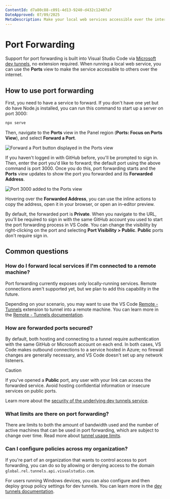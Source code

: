```yaml
---
ContentId: d7a80c88-c091-4d13-9240-d432c12407a7
DateApproved: 07/09/2025
MetaDescription: Make your local web services accessible over the internet with Visual Studio Code
---
```

# Port Forwarding

Support for port forwarding is built into Visual Studio Code via [Microsoft dev tunnels](https://learn.microsoft.com/azure/developer/dev-tunnels/overview), no extension required. When running a local web service, you can use the **Ports** view to make the service accessible to others over the internet.

## How to use port forwarding

First, you need to have a service to forward. If you don't have one yet but do have Node.js installed, you can run this command to start up a server on port 3000:

```bash
npx serve
```

Then, navigate to the **Ports** view in the Panel region (**Ports: Focus on Ports View**), and select **Forward a Port**.

![Forward a Port button displayed in the Ports view](images/port-forwarding/ports-view.png)

If you haven't logged in with GitHub before, you'll be prompted to sign in. Then, enter the port you'd like to forward; the default port using the above command is port 3000. Once you do this, port forwarding starts and the **Ports** view updates to show the port you forwarded and its **Forwarded Address**.

![Port 3000 added to the Ports view](images/port-forwarding/forwarded-port.png)

Hovering over the **Forwarded Address**, you can use the inline actions to copy the address, open it in your browser, or open an in-editor preview.

By default, the forwarded port is **Private**. When you navigate to the URL, you'll be required to sign in with the same GitHub account you used to start the port forwarding process in VS Code. You can change the visibility by right-clicking on the port and selecting **Port Visibility > Public**. **Public** ports don't require sign in.

## Common questions

### How do I forward local services if I'm connected to a remote machine?

Port forwarding currently exposes only locally-running services. Remote connections aren't supported yet, but we plan to add this capability in the future.

Depending on your scenario, you may want to use the VS Code [Remote - Tunnels](https://marketplace.visualstudio.com/items?itemName=ms-vscode.remote-server) extension to tunnel into a remote machine. You can learn more in the [Remote - Tunnels documentation](/docs/remote/tunnels.md).

### How are forwarded ports secured?

By default, both hosting and connecting to a tunnel require authentication with the same GitHub or Microsoft account on each end. In both cases, VS Code makes outbound connections to a service hosted in Azure; no firewall changes are generally necessary, and VS Code doesn't set up any network listeners.

> [!CAUTION]
> If you've opened a **Public** port, any user with your link can access the forwarded service. Avoid hosting confidential information or insecure services on public ports.

Learn more about the [security of the underlying dev tunnels service](https://learn.microsoft.com/azure/developer/dev-tunnels/security).

### What limits are there on port forwarding?

There are limits to both the amount of bandwidth used and the number of active machines that can be used in port forwarding, which are subject to change over time. Read more about [tunnel usage limits](https://aka.ms/vscode-dev-tunnel-limit).

### Can I configure policies across my organization?

If you're part of an organization that wants to control access to port forwarding, you can do so by allowing or denying access to the domain `global.rel.tunnels.api.visualstudio.com`.

For users running Windows devices, you can also configure and then deploy group policy settings for dev tunnels. You can learn more in the [dev tunnels documentation](https://learn.microsoft.com/azure/developer/dev-tunnels/policies).
